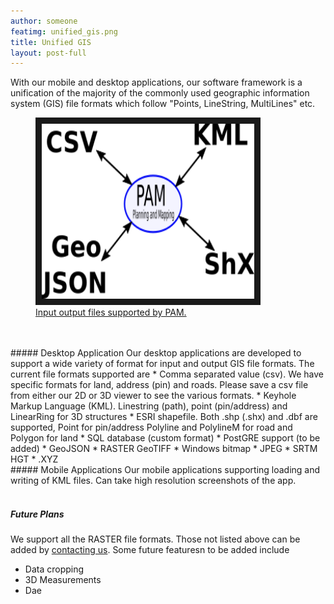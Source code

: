 ```yaml
---
author: someone
featimg: unified_gis.png
title: Unified GIS
layout: post-full
---
```

With our mobile and desktop applications, our software framework is a unification of the majority of the commonly used geographic information system (GIS) file formats which follow "Points, LineString, MultiLines" etc.
<br/>
<figure>
<a href="/media/compressed/unified_gis.png
" target="_blank"><img src="/media/compressed/unified_gis.png" 
alt="IMAGE ALT TEXT HERE" width="340" height="280" border="10" /><figcaption>Input output files supported by PAM.
 </figcaption></a>
 </figure>
<br/>
<br/>
##### Desktop Application
Our desktop applications are developed to support a wide variety of format for input and output GIS file formats. The current file formats supported are
* Comma separated value (csv). We have specific formats for land, address (pin) and roads. Please save a csv file from either our 2D or 3D viewer to see the various formats.
* Keyhole Markup Language (KML). Linestring (path), point (pin/address) and LinearRing for 3D structures
* ESRI shapefile. Both .shp (.shx) and .dbf are supported, Point for pin/address Polyline and PolylineM for road and Polygon for land
* SQL database (custom format)
* PostGRE support (to be added)
* GeoJSON
* RASTER GeoTIFF
* Windows bitmap 
* JPEG
* SRTM HGT
* .XYZ

<br/>
##### Mobile Applications
Our mobile applications supporting loading and writing of KML files. Can take high resolution screenshots of the app.
<br/>
<br/>

##### Future Plans
We support all the RASTER file formats. Those not listed above can be added by [contacting us](/contact_us). Some future featuresn to be added include
* Data cropping
* 3D Measurements
* Dae






